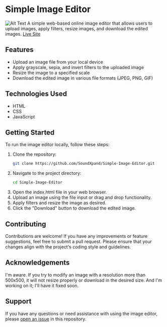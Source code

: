 # Simple Image Editor
![Alt Text](https://sx-simple-image-editor.netlify.app/assets/editor%20demo.png)
A simple web-based online image editor that allows users to upload images, apply filters, resize images, and download the edited images. 
[Live Site](https://sx-simple-image-editor.netlify.app/)

## Features

- Upload an image file from your local device
- Apply grayscale, sepia, and invert filters to the uploaded image
- Resize the image to a specified scale
- Download the edited image in various file formats (JPEG, PNG, GIF)

## Technologies Used

- HTML
- CSS
- JavaScript

## Getting Started

To run the image editor locally, follow these steps:

1. Clone the repository:
   ```bash
   git clone https://github.com/SoundXpand/Simple-Image-Editor.git
2. Navigate to the project directory:
    ```bash
    cd Simple-Image-Editor
3. Open the index.html file in your web browser.
4. Upload an image using the file input or drag and drop functionality.
5. Apply filters and resize the image as desired.
6. Click the "Download" button to download the edited image.

## Contributing

Contributions are welcome! If you have any improvements or feature suggestions, feel free to submit a pull request. Please ensure that your changes align with the project's coding style and guidelines.

## Acknowledgements

I'm aware. If you try to modify an image with a resolution more than 500x500, it will not resize properly or download in the desired size. And I'm working on it; I'll have it fixed soon.

## Support

If you have any questions or need assistance with using the image editor, please [open an issue](https://github.com/SoundXpand/Simple-Image-Editor/issues/new/choose) in this repository.
